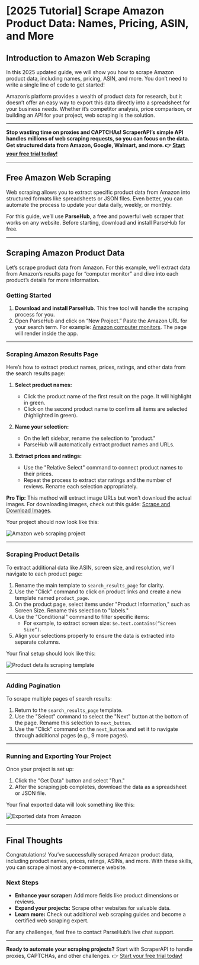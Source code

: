 # [2025 Tutorial] Scrape Amazon Product Data: Names, Pricing, ASIN, and More

## Introduction to Amazon Web Scraping

In this 2025 updated guide, we will show you how to scrape Amazon product data, including names, pricing, ASIN, and more. You don’t need to write a single line of code to get started!

Amazon’s platform provides a wealth of product data for research, but it doesn’t offer an easy way to export this data directly into a spreadsheet for your business needs. Whether it’s competitor analysis, price comparison, or building an API for your project, web scraping is the solution.

---

**Stop wasting time on proxies and CAPTCHAs! ScraperAPI’s simple API handles millions of web scraping requests, so you can focus on the data. Get structured data from Amazon, Google, Walmart, and more. 👉 [Start your free trial today!](https://bit.ly/Scraperapi)**

---

## Free Amazon Web Scraping

Web scraping allows you to extract specific product data from Amazon into structured formats like spreadsheets or JSON files. Even better, you can automate the process to update your data daily, weekly, or monthly.

For this guide, we’ll use **ParseHub**, a free and powerful web scraper that works on any website. Before starting, download and install ParseHub for free.

---

## Scraping Amazon Product Data

Let’s scrape product data from Amazon. For this example, we’ll extract data from Amazon’s results page for “computer monitor” and dive into each product’s details for more information.

### Getting Started

1. **Download and install ParseHub**. This free tool will handle the scraping process for you.
2. Open ParseHub and click on “New Project.” Paste the Amazon URL for your search term. For example: [Amazon computer monitors](https://www.amazon.com/s?k=computer+monitor). The page will render inside the app.

---

### Scraping Amazon Results Page

Here’s how to extract product names, prices, ratings, and other data from the search results page:

1. **Select product names:**
   - Click the product name of the first result on the page. It will highlight in green.
   - Click on the second product name to confirm all items are selected (highlighted in green).

2. **Name your selection:**
   - On the left sidebar, rename the selection to "product."
   - ParseHub will automatically extract product names and URLs.

3. **Extract prices and ratings:**
   - Use the "Relative Select" command to connect product names to their prices.
   - Repeat the process to extract star ratings and the number of reviews. Rename each selection appropriately.

**Pro Tip:** This method will extract image URLs but won’t download the actual images. For downloading images, check out this guide: [Scrape and Download Images](https://www.parsehub.com/blog/scrape-images-website).

Your project should now look like this:

![Amazon web scraping project](https://www.parsehub.com/blog/content/images/2019/08/first-round-of-project.jpg)

---

### Scraping Product Details

To extract additional data like ASIN, screen size, and resolution, we’ll navigate to each product page:

1. Rename the main template to `search_results_page` for clarity.
2. Use the "Click" command to click on product links and create a new template named `product_page`.
3. On the product page, select items under "Product Information," such as Screen Size. Rename this selection to "labels."
4. Use the "Conditional" command to filter specific items:
   - For example, to extract screen size: `$e.text.contains(“Screen Size”)`.
5. Align your selections properly to ensure the data is extracted into separate columns.

Your final setup should look like this:

![Product details scraping template](https://www.parsehub.com/blog/content/images/2019/08/second-round-of-project.jpg)

---

### Adding Pagination

To scrape multiple pages of search results:

1. Return to the `search_results_page` template.
2. Use the "Select" command to select the "Next" button at the bottom of the page. Rename this selection to `next_button`.
3. Use the "Click" command on the `next_button` and set it to navigate through additional pages (e.g., 9 more pages).

---

### Running and Exporting Your Project

Once your project is set up:

1. Click the "Get Data" button and select "Run."
2. After the scraping job completes, download the data as a spreadsheet or JSON file.

Your final exported data will look something like this:

![Exported data from Amazon](https://www.parsehub.com/blog/content/images/2019/08/final-results-amazon.jpg)

---

## Final Thoughts

Congratulations! You’ve successfully scraped Amazon product data, including product names, prices, ratings, ASINs, and more. With these skills, you can scrape almost any e-commerce website.

### Next Steps

- **Enhance your scraper:** Add more fields like product dimensions or reviews.
- **Expand your projects:** Scrape other websites for valuable data.
- **Learn more:** Check out additional web scraping guides and become a certified web scraping expert.

For any challenges, feel free to contact ParseHub’s live chat support.

---

**Ready to automate your scraping projects?** Start with ScraperAPI to handle proxies, CAPTCHAs, and other challenges. 👉 [Start your free trial today!](https://bit.ly/Scraperapi)
